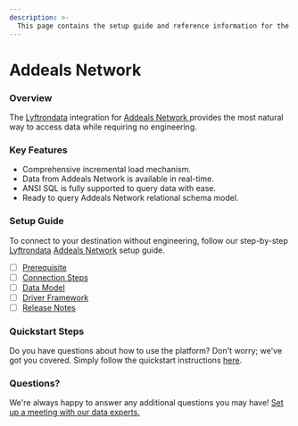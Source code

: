 ```yaml
---
description: >-
  This page contains the setup guide and reference information for the Addeals Network source connector.
---
```


# Addeals Network

### Overview

The [Lyftrondata](https://www.lyftrondata.com/) integration for [Addeals Network](https://www.lyftrondata.com/integration/addeals-network/)[ ](https://www.lyftrondata.com/integration/addeals-network/)provides the most natural way to access data while requiring no engineering.

### Key Features

* Comprehensive incremental load mechanism.
* Data from Addeals Network is available in real-time.&#x20;
* ANSI SQL is fully supported to query data with ease.
* Ready to query Addeals Network relational schema model.

### Setup Guide

To connect to your destination without engineering, follow our step-by-step [Lyftrondata](https://www.lyftrondata.com/)  [Addeals Network](https://www.lyftrondata.com/integration/addeals-network/) setup guide.

* [ ] [Prerequisite](../../marketing-analytics/addeals-network/prerequisite.md)
* [ ] [Connection Steps](../../marketing-analytics/addeals-network/connection-steps.md)
* [ ] [Data Model](../../marketing-analytics/addeals-network/data-model/)
* [ ] [Driver Framework](../../marketing-analytics/addeals-network/driver-framework/)
* [ ] [Release Notes](../../marketing-analytics/addeals-network/release-notes.md)

### Quickstart Steps

Do you have questions about how to use the platform? Don't worry; we've got you covered. Simply follow the quickstart instructions [here](../../../quickstart-steps.md).

### Questions? <a href="#questions" id="questions"></a>

We're always happy to answer any additional questions you may have! [Set up a meeting with our data experts.](https://www.lyftrondata.com/book-a-meeting/)

